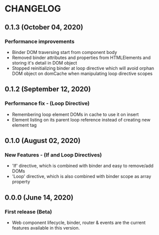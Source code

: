 # CHANGELOG

## 0.1.3 (October 04, 2020)

### Performance improvements

* Binder DOM traversing start from component body
* Removed binder attributes and properties from HTMLElements and storing it's detail in DOM object
* Stopped reinitializing binder at loop directive which will avoid orphan DOM object on domCache when manipulating loop directive scopes 

## 0.1.2 (September 12, 2020)

### Performance fix - (Loop Directive)

* Remembering loop element DOMs in cache to use it on insert
* Element listing on its parent loop reference instead of creating new element tag
  
## 0.1.0 (August 02, 2020)

### New Features - (If and Loop Directives)

* 'If' directive, which is combined with binder and easy to remove/add DOMs
* 'Loop' directive, which is also combined with binder scope as array property

## 0.0.0 (June 14, 2020)

### First release (Beta)

* Web component lifecycle, binder, router & events are the current features available in this version.
